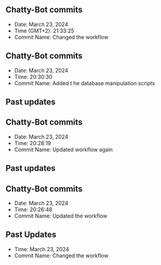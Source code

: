 ## Chatty-Bot commits
- Date: March 23, 2024
- Time (GMT+2): 21:33:25
- Commit Name: Changed the workflow

## Chatty-Bot commits
- Date: March 23, 2024
- Time: 20:30:30
- Commit Name: Added t he database manipulation scripts

## Past updates
## Chatty-Bot commits
- Date: March 23, 2024
- Time: 20:28:19
- Commit Name: Updated workflow again

## Past updates
## Chatty-Bot commits
- Date: March 23, 2024
- Time: 20:26:48
- Commit Name: Updated the workflow

## Past Updates
- Time: March 23, 2024
- Commit Name: Changed the workflow

